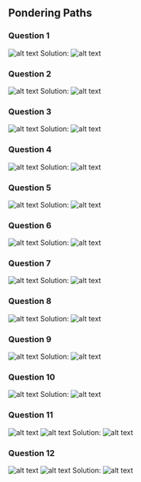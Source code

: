 ## Pondering Paths
### Question 1
![alt text](./images/Comprehending_Commands/1q.png)
Solution:
![alt text](./images/Comprehending_Commands/1s.png)


### Question 2
![alt text](./images/Comprehending_Commands/2q.png)
Solution:
![alt text](./images/Comprehending_Commands/2s.png)

### Question 3
![alt text](./images/Comprehending_Commands/3q.png)
Solution:
![alt text](./images/Comprehending_Commands/3s.png)

### Question 4
![alt text](./images/Comprehending_Commands/4q.png)
Solution:
![alt text](./images/Comprehending_Commands/4s.png)

### Question 5
![alt text](./images/Comprehending_Commands/5q.png)
Solution:
![alt text](./images/Comprehending_Commands/5s.png)

### Question 6
![alt text](./images/Comprehending_Commands/6q.png)
Solution:
![alt text](./images/Comprehending_Commands/6s.png)

### Question 7
![alt text](./images/Comprehending_Commands/7q.png)
Solution:
![alt text](./images/Comprehending_Commands/7s.png)

### Question 8
![alt text](./images/Comprehending_Commands/8q.png)
Solution:
![alt text](./images/Comprehending_Commands/8s.png)

### Question 9
![alt text](./images/Comprehending_Commands/9q.png)
Solution:
![alt text](./images/Comprehending_Commands/9s.png)

### Question 10
![alt text](./images/Comprehending_Commands/10q.png)
Solution:
![alt text](./images/Comprehending_Commands/10s.png)

### Question 11
![alt text](./images/Comprehending_Commands/11q1.png)
![alt text](./images/Comprehending_Commands/11q2.png)
Solution:
![alt text](./images/Comprehending_Commands/11s.png)

### Question 12
![alt text](./images/Comprehending_Commands/12q1.png)
![alt text](./images/Comprehending_Commands/12q2.png)
Solution:
![alt text](./images/Comprehending_Commands/12s.png)

